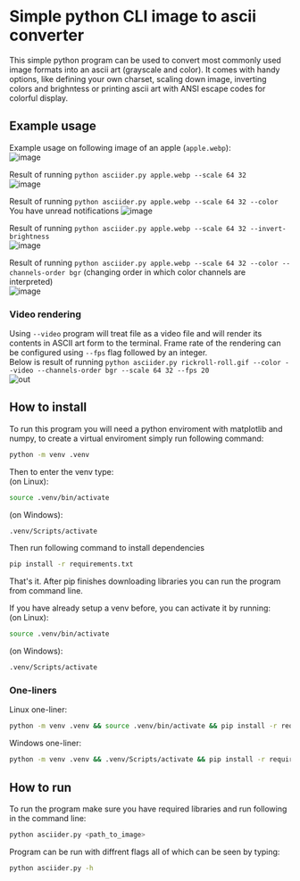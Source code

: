 # Simple python CLI image to ascii converter
This simple python program can be used to convert most commonly used image formats into an ascii art (grayscale and color). It comes with handy options, like defining your own charset, scaling down image, inverting colors and brighntess or printing ascii art with ANSI escape codes for colorful display.

## Example usage
Example usage on following image of an apple (`apple.webp`):  
![image](https://github.com/user-attachments/assets/3c7cb0f6-1aee-43ce-a843-97c5eb96c4ba)  
  
Result of running `python asciider.py apple.webp --scale 64 32`  
![image](https://github.com/user-attachments/assets/c303d309-aa35-4663-9cca-a4837f42a29a)  
  
Result of running `python asciider.py apple.webp --scale 64 32 --color`  You have unread notifications
![image](https://github.com/user-attachments/assets/88d56c08-9bb7-4dbc-9e07-9e0cb5116a82)  
  
Result of running `python asciider.py apple.webp --scale 64 32 --invert-brightness`  
![image](https://github.com/user-attachments/assets/c2a60a5b-df57-4193-9992-83d2af00571f)  
  
Result of running `python asciider.py apple.webp --scale 64 32 --color --channels-order bgr` (changing order in which color channels are interpreted)  
![image](https://github.com/user-attachments/assets/3199a133-792f-482b-86a0-7c6b18894f8d)

### Video rendering
Using `--video` program will treat file as a video file and will render its contents in ASCII art form to the terminal. Frame rate of the rendering can be configured using `--fps` flag followed by an integer.  
Below is result of running `python asciider.py rickroll-roll.gif --color --video --channels-order bgr --scale 64 32 --fps 20`  
![out](https://github.com/user-attachments/assets/86cc23ea-a09f-4133-9dae-fd0419f51fa6)  
  

## How to install
To run this program you will need a python enviroment with matplotlib and numpy, to create a virtual enviroment simply run following command:
``` bash
python -m venv .venv
```
Then to enter the venv type:  
(on Linux):
``` bash
source .venv/bin/activate
```
(on Windows):
``` bash
.venv/Scripts/activate
```

Then run following command to install dependencies
``` bash
pip install -r requirements.txt
```

That's it. After pip finishes downloading libraries you can run the program from command line.  
    
If you have already setup a venv before, you can activate it by running:  
(on Linux):
``` bash
source .venv/bin/activate
```
  
(on Windows):
``` bash
.venv/Scripts/activate
```
  
### One-liners
Linux one-liner:
``` bash
python -m venv .venv && source .venv/bin/activate && pip install -r requirements.txt
```
Windows one-liner:
``` bash
python -m venv .venv && .venv/Scripts/activate && pip install -r requirements.txt
```
  
## How to run
To run the program make sure you have required libraries and run following in the command line:
``` bash
python asciider.py <path_to_image>
```
  
Program can be run with diffrent flags all of which can be seen by typing:
``` bash
python asciider.py -h
```
